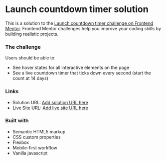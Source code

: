 # Launch countdown timer solution

This is a solution to the [Launch countdown timer challenge on Frontend Mentor](https://www.frontendmentor.io/challenges/launch-countdown-timer-N0XkGfyz-). Frontend Mentor challenges help you improve your coding skills by building realistic projects.

### The challenge

Users should be able to:

- See hover states for all interactive elements on the page
- See a live countdown timer that ticks down every second (start the count at 14 days)

### Links

- Solution URL: [Add solution URL here](https://github.com/chidinma1234/launch-countdown-timer-main)
- Live Site URL: [Add live site URL here](https://chidinma1234.github.io/launch-countdown-timer-main/)

### Built with

- Semantic HTML5 markup
- CSS custom properties
- Flexbox
- Mobile-first workflow
- Vanilla javascript
